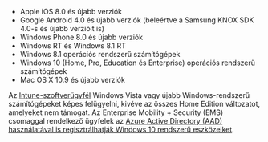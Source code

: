 
  - Apple iOS 8.0 és újabb verziók
  - Google Android 4.0 és újabb verziók (beleértve a Samsung KNOX SDK 4.0-s és újabb verzióit is)
  - Windows Phone 8.0 és újabb verziók
  - Windows RT és Windows 8.1 RT
  - Windows 8.1 operációs rendszerű számítógépek
  - Windows 10 (Home, Pro, Education és Enterprise) operációs rendszerű számítógépek
  - Mac OS X 10.9 és újabb verziók

Az [Intune-szoftverügyfél](/intune/deploy-use/manage-windows-pcs-with-microsoft-intune) Windows Vista vagy újabb Windows-rendszerű számítógépeket képes felügyelni, kivéve az összes Home Edition változatot, amelyeket nem támogat.  Az Enterprise Mobility + Security (EMS) csomaggal rendelkező ügyfelek az [Azure Active Directory (AAD) használatával is regisztrálhatják Windows 10 rendszerű eszközeiket](set-up-windows-device-management-with-microsoft-intune.md#azure-active-directory-enrollment).


<!--HONumber=Sep16_HO2-->


